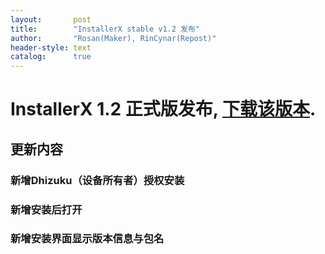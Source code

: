 ```yaml
---
layout:       post
title:        "InstallerX stable v1.2 发布"
author:       "Rosan(Maker), RinCynar(Repost)"
header-style: text
catalog:      true
---
```

# InstallerX 1.2 正式版发布, [下载该版本](/file/InstallerX-stable-v1.2.apk).
## 更新内容
### 新增Dhizuku（设备所有者）授权安装
### 新增安装后打开
### 新增安装界面显示版本信息与包名

